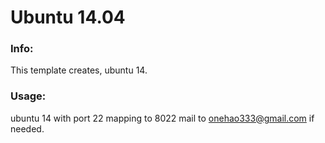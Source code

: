 # Ubuntu 14.04


### Info:

 This template creates, ubuntu 14.
 
 
### Usage:

 ubuntu 14 with port 22 mapping to 8022
 mail to onehao333@gmail.com if needed.

